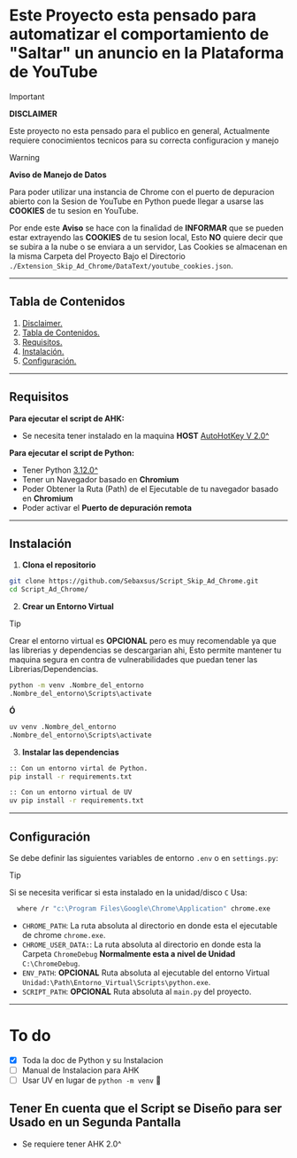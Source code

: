 # Este Proyecto esta pensado para automatizar el comportamiento de "Saltar" un anuncio en la Plataforma de YouTube

> [!IMPORTANT]
> **DISCLAIMER**
>
> Este proyecto no esta pensado para el publico en general,
> Actualmente requiere conocimientos tecnicos para su correcta configuracion y manejo

> [!WARNING]
> **Aviso de Manejo de Datos**
>
> Para poder utilizar una instancia de Chrome con el puerto de depuracion abierto con la Sesion de YouTube en Python puede llegar a usarse las **COOKIES** de tu sesion en YouTube.
>
> Por ende este **Aviso** se hace con la finalidad de **INFORMAR** que se pueden estar extrayendo las **COOKIES** de tu sesion local, Esto **NO** quiere decir que se subira a la nube o se enviara a un servidor, Las Cookies se almacenan en la misma Carpeta del Proyecto Bajo el Directorio `./Extension_Skip_Ad_Chrome/DataText/youtube_cookies.json`.

---

## Tabla de Contenidos

1. [Disclaimer.](#este-proyecto-esta-pensado-para-automatizar-el-comportamiento-de-saltar-un-anuncio-en-la-plataforma-de-youtube)
2. [Tabla de Contenidos.](#tabla-de-contenidos)
3. [Requisitos.](#Requisitos)
4. [Instalación.](#Instalación)
5. [Configuración.](#Configuración)

---

## Requisitos

**Para ejecutar el script de AHK:**
- Se necesita tener instalado en la maquina **HOST** [AutoHotKey V 2.0^](https://www.autohotkey.com/)

**Para ejecutar el script de Python:**
- Tener Python [3.12.0^](https://www.python.org/downloads/)
- Tener un Navegador basado en **Chromium**
- Poder Obtener la Ruta (Path) de el Ejecutable de tu navegador basado en **Chromium**
- Poder activar el **Puerto de depuración remota**

---

## Instalación

1. **Clona el repositorio**

```bash
git clone https://github.com/Sebaxsus/Script_Skip_Ad_Chrome.git
cd Script_Ad_Chrome/
```

2. **Crear un Entorno Virtual**

> [!TIP]
>
> Crear el entorno virtual es **OPCIONAL** pero es muy recomendable ya que
> las librerias y dependencias se descargarian ahi, Esto permite mantener tu maquina segura en contra de vulnerabilidades que puedan tener las Librerias/Dependencias.

```bash
python -m venv .Nombre_del_entorno
.Nombre_del_entorno\Scripts\activate
```

**Ó**

```bash
uv venv .Nombre_del_entorno
.Nombre_del_entorno\Scripts\activate
```

3. **Instalar las dependencias**

```bash
:: Con un entorno virtal de Python.
pip install -r requirements.txt

:: Con un entorno virtual de UV
uv pip install -r requirements.txt
```

---

## Configuración

Se debe definir las siguientes variables de entorno `.env` o en `settings.py`:

> [!TIP]
>
> Si se necesita verificar si esta instalado en la unidad/disco `C` Usa:
>
> ```bash
>   where /r "c:\Program Files\Google\Chrome\Application" chrome.exe
> ```

- `CHROME_PATH`: La ruta absoluta al directorio en donde esta el ejecutable de chrome `chrome.exe`.
- `CHROME_USER_DATA:`: La ruta absoluta al directorio en donde esta la Carpeta `ChromeDebug` **Normalmente esta a nivel de Unidad** `C:\ChromeDebug`.
- `ENV_PATH`: **OPCIONAL** Ruta absoluta al ejecutable del entorno Virtual `Unidad:\Path\Entorno_Virtual\Scripts\python.exe`.
- `SCRIPT_PATH`: **OPCIONAL** Ruta absoluta al `main.py` del proyecto.

---

# To do
- [x] Toda la doc de Python y su Instalacion
- [ ] Manual de Instalacion para AHK
- [ ] Usar UV en lugar de `python -m venv` 🫠
## Tener En cuenta que el Script se Diseño para ser Usado en un Segunda Pantalla

- Se requiere tener AHK 2.0^